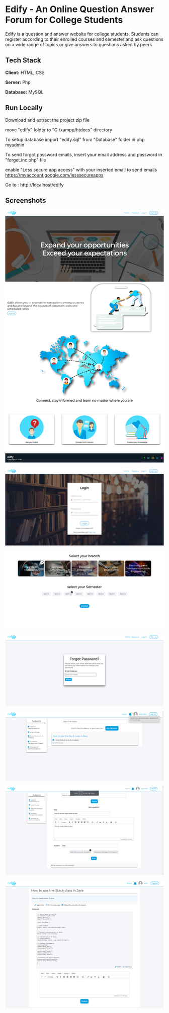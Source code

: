
# Edify - An Online Question Answer Forum for College Students

Edify is a question and answer website for college students. Students can register according to their enrolled courses and semester and ask questions on a wide range of topics or give answers to questions asked by peers.



## Tech Stack

**Client:** HTML, CSS

**Server:** Php

**Database:** MySQL


## Run Locally
Download and extract the project zip file

move "edify" folder to "C:/xampp/htdocs" directory

To setup database import "edify.sql" from "Database" folder in php myadmin

To send forgot password emails, insert your email address and password in "forget.inc.php" file

enable "Less secure app access" with your inserted email to send emails 
https://myaccount.google.com/lesssecureapps

Go to : http://localhost/edify


## Screenshots

![Landing Page](images/screencapture-localhost-Project-index-php-2022-10-12-23_01_57.png)

![Login](images/screencapture-localhost-Project-login-php-2022-10-12-23_04_14.png)

![Register](images/screencapture-localhost-Project-select-php-2022-10-12-23_05_37.png)

![Reset Password](images/screencapture-localhost-Project-forgotPassword-php-2022-10-12-23_09_04.png)

![User Home Page](images/UserHome.png)

![Post a question](images/Post.png)

![Post Page](images/screencapture-localhost-Project-question-php-2022-10-12-23_08_05.png)